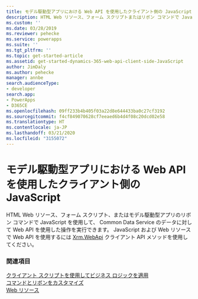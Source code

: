 ```yaml
---
title: モデル駆動型アプリにおける Web API を使用したクライアント側の JavaScript | Microsoft Docs
description: HTML Web リソース、フォーム スクリプトまたはリボン コマンドで JavaScript を使用して、Web API を使った Common Data Service アプリ データの操作ができます
ms.custom: ''
ms.date: 03/28/2019
ms.reviewer: pehecke
ms.service: powerapps
ms.suite: ''
ms.tgt_pltfrm: ''
ms.topic: get-started-article
ms.assetid: get-started-dynamics-365-web-api-client-side-JavaScript
author: JimDaly
ms.author: pehecke
manager: annbe
search.audienceType:
- developer
search.app:
- PowerApps
- D365CE
ms.openlocfilehash: 09ff233b4b405f03a22d8e644433ba0c27cf3192
ms.sourcegitcommit: f4cf849070628cf7eeaed6b4d4f08c20dcd02e58
ms.translationtype: HT
ms.contentlocale: ja-JP
ms.lasthandoff: 03/21/2020
ms.locfileid: "3155072"
---
```

# <a name="client-side-javascript-using-web-api-in-model-driven-apps"></a>モデル駆動型アプリにおける Web API を使用したクライアント側の JavaScript

HTML Web リソース、フォーム スクリプト、またはモデル駆動型アプリのリボン コマンドで JavaScript を使用して、 Common Data Service のデータに対して Web API を使用した操作を実行できます。 JavaScript および Web リソースで Web API を使用するには [Xrm.WebApi](/powerapps/developer/model-driven-apps/clientapi/reference/xrm-webapi) クライアント API メソッドを使用してください。

### <a name="see-also"></a>関連項目
[クライアント スクリプトを使用してビジネス ロジックを適用](/powerapps/developer/model-driven-apps/client-scripting)<br/>
[コマンドとリボンをカスタマイズ](/powerapps/developer/model-driven-apps/customize-commands-ribbon)<br/>
[Web リソース](/powerapps/developer/model-driven-apps/web-resources)

